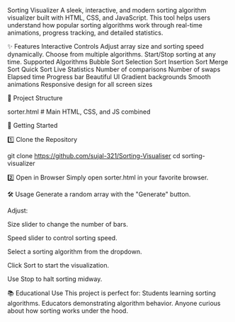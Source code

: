 
Sorting Visualizer
A sleek, interactive, and modern sorting algorithm visualizer built with HTML, CSS, and JavaScript.
This tool helps users understand how popular sorting algorithms work through real-time animations, progress tracking, and detailed statistics.



✨ Features
Interactive Controls
Adjust array size and sorting speed dynamically.
Choose from multiple algorithms.
Start/Stop sorting at any time.
Supported Algorithms
Bubble Sort
Selection Sort
Insertion Sort
Merge Sort
Quick Sort
Live Statistics
Number of comparisons
Number of swaps
Elapsed time
Progress bar
Beautiful UI
Gradient backgrounds
Smooth animations
Responsive design for all screen sizes

📂 Project Structure

sorter.html   # Main HTML, CSS, and JS combined

🚀 Getting Started

1️⃣ Clone the Repository

git clone https://github.com/sujal-321/Sorting-Visualiser
cd sorting-visualizer

2️⃣ Open in Browser
Simply open sorter.html in your favorite browser.

🛠 Usage
Generate a random array with the "Generate" button.

Adjust:

Size slider to change the number of bars.

Speed slider to control sorting speed.

Select a sorting algorithm from the dropdown.

Click Sort to start the visualization.

Use Stop to halt sorting midway.


📚 Educational Use
This project is perfect for:
Students learning sorting algorithms.
Educators demonstrating algorithm behavior.
Anyone curious about how sorting works under the hood.
